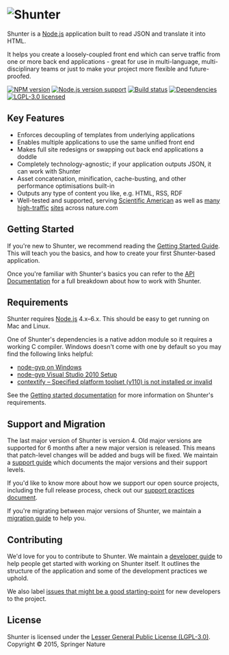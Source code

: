 
# ![Shunter](docs/shunter-logo.png)

Shunter is a [Node.js][node] application built to read JSON and translate it into HTML.

It helps you create a loosely-coupled front end which can serve traffic from one or more back end applications - great for use in multi-language, multi-disciplinary teams or just to make your project more flexible and future-proofed.

[![NPM version][shield-npm]][info-npm]
[![Node.js version support][shield-node]][info-node]
[![Build status][shield-build]][info-build]
[![Dependencies][shield-dependencies]][info-dependencies]
[![LGPL-3.0 licensed][shield-license]][info-license]

## Key Features
- Enforces decoupling of templates from underlying applications
- Enables multiple applications to use the same unified front end
- Makes full site redesigns or swapping out back end applications a doddle
- Completely technology-agnostic; if your application outputs JSON, it can work with Shunter
- Asset concatenation, minification, cache-busting, and other performance optimisations built-in
- Outputs any type of content you like, e.g. HTML, RSS, RDF
- Well-tested and supported, serving [Scientific American](http://www.scientificamerican.com) as well as [many](http://www.nature.com/npjscilearn/) [high-traffic](http://www.nature.com/srep) [sites](http://www.nature.com/search) across nature.com


## Getting Started

If you're new to Shunter, we recommend reading the [Getting Started Guide](docs/getting-started.md). This will teach you the basics, and how to create your first Shunter-based application.

Once you're familiar with Shunter's basics you can refer to the [API Documentation](docs/usage/index.md) for a full breakdown about how to work with Shunter.


## Requirements

Shunter requires [Node.js][node] 4.x–6.x. This should be easy to get running on Mac and Linux.

One of Shunter's dependencies is a native addon module so it requires a working C compiler. Windows doesn't come with one by default so you may find the following links helpful:

- [node-gyp on Windows][node-gyp-on-windows]
- [node-gyp Visual Studio 2010 Setup][node-gyp-vs]
- [contextify – Specified platform toolset (v110) is not installed or invalid][contextify]

See the [Getting started documentation](docs/getting-started.md#prerequisites)
 for more information on Shunter's requirements.


## Support and Migration

The last major version of Shunter is version 4. Old major versions are supported for 6 months after a new major version is released. This means that patch-level changes will be added and bugs will be fixed. We maintain a [support guide](docs/support.md) which documents the major versions and their support levels.

If you'd like to know more about how we support our open source projects, including the full release process, check out our [support practices document][support].

If you're migrating between major versions of Shunter, we maintain a [migration guide](docs/migration/index.md) to help you.


## Contributing

We'd love for you to contribute to Shunter. We maintain a [developer guide](docs/developer-guide.md) to help people get started with working on Shunter itself. It outlines the structure of the application and some of the development practices we uphold.

We also label [issues that might be a good starting-point][starter-issues] for new developers to the project.


## License

Shunter is licensed under the [Lesser General Public License (LGPL-3.0)][info-license].  
Copyright &copy; 2015, Springer Nature



[contextify]: http://zxtech.wordpress.com/2013/02/20/contextify-specified-platform-toolset-v110-is-not-installed-or-invalid/
[node]: https://nodejs.org/
[node-gyp-on-windows]: https://github.com/nodejs/node-gyp#on-windows
[node-gyp-vs]: https://github.com/TooTallNate/node-gyp/wiki/Visual-Studio-2010-Setup
[npm]: https://www.npmjs.com/
[starter-issues]: https://github.com/springernature/shunter/labels/good-starter-issue
[support]: https://github.com/springernature/frontend/blob/master/practices/open-source-support.md

[info-coverage]: https://coveralls.io/github/springernature/shunter
[info-dependencies]: https://gemnasium.com/springernature/shunter
[info-license]: LICENSE
[info-node]: package.json
[info-npm]: https://www.npmjs.com/package/shunter
[info-build]: https://travis-ci.org/springernature/shunter
[shield-coverage]: https://img.shields.io/coveralls/springernature/shunter.svg
[shield-dependencies]: https://img.shields.io/gemnasium/springernature/shunter.svg
[shield-license]: https://img.shields.io/badge/license-LGPL%203.0-blue.svg
[shield-node]: https://img.shields.io/badge/node.js%20support-4–6-brightgreen.svg
[shield-npm]: https://img.shields.io/npm/v/shunter.svg
[shield-build]: https://img.shields.io/travis/springernature/shunter/master.svg
